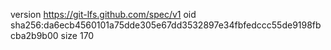 version https://git-lfs.github.com/spec/v1
oid sha256:da6ecb4560101a75dde305e67dd3532897e34fbfedccc55de9198fbcba2b9b00
size 170
